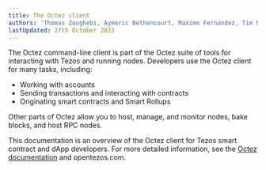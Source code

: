 ```yaml
---
title: The Octez client
authors: 'Thomas Zoughebi, Aymeric Bethencourt, Maxime Fernandez, Tim McMackin'
lastUpdated: 27th October 2023
---
```


The Octez command-line client is part of the Octez suite of tools for interacting with Tezos and running nodes.
Developers use the Octez client for many tasks, including:

- Working with accounts
- Sending transactions and interacting with contracts
- Originating smart contracts and Smart Rollups

Other parts of Octez allow you to host, manage, and monitor nodes, bake blocks, and host RPC nodes.

This documentation is an overview of the Octez client for Tezos smart contract and dApp developers.
For more detailed information, see the [Octez documentation](https://tezos.gitlab.io/) and opentezos.com.
